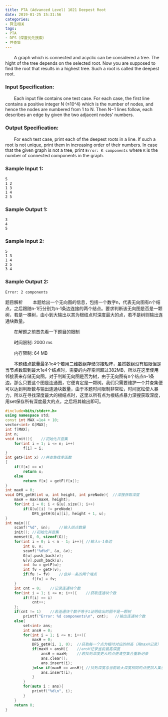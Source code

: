```yaml
---
title: PTA (Advanced Level) 1021 Deepest Root
date: 2019-01-25 15:31:56
categories: 
- 算法相关
tags:
- PTA
- DFS（深度优先搜索）
- 并查集
---
```


　　A graph which is connected and acyclic can be considered a tree. The hight of the tree depends on the selected root. Now you are supposed to find the root that results in a highest tree. Such a root is called the deepest root.

### Input Specification:

　　Each input file contains one test case. For each case, the first line contains a positive integer N (≤10^4) which is the number of nodes, and hence the nodes are numbered from 1 to N. Then N−1 lines follow, each describes an edge by given the two adjacent nodes' numbers.

### Output Specification:

　　For each test case, print each of the deepest roots in a line. If such a root is not unique, print them in increasing order of their numbers. In case that the given graph is not a tree, print `Error: K components` where `K` is the number of connected components in the graph.

### Sample Input 1:

```in
5
1 2
1 3
1 4
2 5
```

### Sample Output 1:

```out
3
4
5
```

### Sample Input 2:

```in
5
1 3
1 4
2 5
3 4
```

### Sample Output 2:

```out
Error: 2 components
```

题目解析
　　本题给出一个无向图的信息，包括一个数字n，代表无向图有n个结点，之后跟随n-1行分别为n-1条边连接的两个结点。要求判断该无向图是否是一颗树，若是一棵树，由小到大输出以其为根结点时深度最大的点，若不是树则输出连通块数量。

　　在解题之前首先看一下题目的限制

　　时间限制: 2000 ms

　　内存限制: 64 MB



　　本题结点数量最多1e4个若用二维数组存储邻接矩阵，虽然数组没有超限但是当节点数取到最大1e4个结点时，需要的内存空间超过382MB，所以在这里使用邻接表来存储无向图。对于判断无向图是否为树，由于无向图有n个结点n-1条边，那么只要这个图是连通图，它便肯定是一颗树。我们只需要维护一个并查集便可以达到判断数与输出连通块数量，由于本题时间限制非常松，时间宽松使人暴力，所以在寻找深度最大的根结点时，这里以所有点为根结点暴力深搜获取深度，用set保存所有深度最大的点，之后将其输出即可。

```c++
#include<bits/stdc++.h>
using namespace std;
const int MAX =1e4 + 10;
vector<int> G[MAX];
int f[MAX];
int n;
void init(){    //初始化并查集
    for(int i = 1; i <= n; i++)
        f[i] = i;
}
int getF(int x) //并查集找爹函数
{
    if(f[x] == x)
        return x;
    else
        return f[x] = getF(f[x]);
}
int maxH = 0;
void DFS_getH(int u, int height, int preNode){  //深搜获取深度
    maxH = max(maxH, height);
    for(int i = 0; i < G[u].size(); i++)
        if(G[u][i] != preNode)
            DFS_getH(G[u][i], height + 1, u);
}
int main(){
    scanf("%d", &n);    //输入结点数量
    init(); //初始化并查集
    memset(G, 0, sizeof(G));
    for(int i = 0; i < n - 1; i++){ //输入n-1条边
        int u, v;
        scanf("%d%d", &u, &v);
        G[u].push_back(v);
        G[v].push_back(u);
        int fu = getF(u);
        int fv = getF(v);
        if(fu != fv)    //合并一条的两个端点
            f[fu] = fv;
    }
    int cnt = 0;    //记录连通块个数
    for(int i = 1; i <= n; i++){    //获取连通块个数
        if(f[i] == i)
            cnt++;
    };
    if(cnt != 1)    //若连通块个数不等于1证明给出的图不是一颗树
        printf("Error: %d components\n", cnt);   //输出连通块个数
    else{
        set<int> ans;
        int ansH = 0;
        for(int i = 1; i <= n; i++){
            maxH = 0;
            DFS_getH(i, 1, 0);  //获取每一个点为根时对应的树高（用maxH记录）
            if(maxH > ansH){    //ansH记录当前最高深度
                ansH = maxH;    //若找到深度更大的点便清空集合重新记录
                ans.clear();
                ans.insert(i);
            }else if(maxH == ansH){ //找到深度与当前最大深度相同的点便加入集合
                ans.insert(i);
            }
        }
        for(auto i : ans){
            printf("%d\n", i);
        }
    }
    return 0;
}
```

